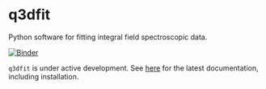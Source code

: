 # q3dfit
Python software for fitting integral field spectroscopic data.

[![Binder](https://mybinder.org/badge_logo.svg)](https://mybinder.org/v2/gh/Q3D/q3dfit/main)

`q3dfit` is under active development. See
[here](https://q3dfit.readthedocs.io/en/latest/) for the latest
documentation, including installation.
